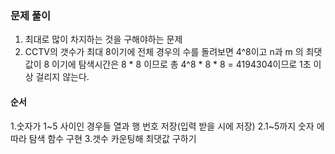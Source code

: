 ### 문제 풀이
1. 최대로 많이 차지하는 것을 구해야하는 문제 
2. CCTV의 갯수가 최대 8이기에 전체 경우의 수를 돌려보면 4^8이고  n과 m 의 최댓값이 8 이기에 탐색시간은 8 * 8  이므로 총 4^8 * 8 * 8 = 4194304이므로 1초 이상 걸리지 않는다.

#### 순서
1.숫자가 1~5 사이인 경우들 열과 행 번호 저장(입력 받을 시에 저장)
2.1~5까지 숫자 에 따라 탐색 함수  구현
3.갯수 카운팅해 최댓값 구하기
 
